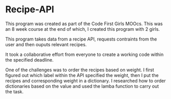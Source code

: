 # Recipe-API

This program was created as part of the Code First Girls MOOcs.
This was an 8 week course at the end of which, I created this program with 2 girls.

This program takes data from a recipe API, requests contraints from the user and then ouputs relevant recipes.

It took a collaborative effort from everyone to create a working code within the specified deadline. 

One of the challenges was to order the recipes based on weight. I first figured out which label within the API specified the weight, then I put the recipes and corresponding weight in a dictionary. I researched how to order dictionaries based on the value and used the lamba function to carry out the task.

